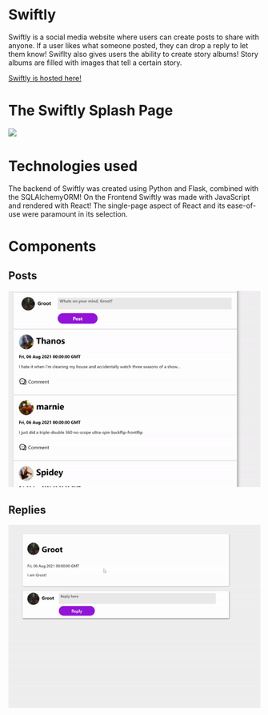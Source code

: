 # Swiftly

Swiftly is a social media website where users can create posts to share with anyone. If a user likes what someone posted, they can drop a reply to let them know! Swiflty also gives users the ability to create story albums! Story albums are filled with images that tell a certain story.  

[Swiftly is hosted here!](https://theswiftlyapp.herokuapp.com/)

# The Swiftly Splash Page
![](https://github.com/Machaelmus/Swiftly/blob/main/SwiftlyHomePage.PNG)

# Technologies used
The backend of Swiftly was created using Python and Flask, combined with the SQLAlchemyORM! On the Frontend Swiftly was made with JavaScript and rendered with React! The single-page aspect of React and its ease-of-use were paramount in its selection. 

# Components
## Posts
![](https://github.com/Machaelmus/Swiftly/blob/main/MakingAPostGIF.gif)

## Replies
![](https://github.com/Machaelmus/Swiftly/blob/main/MakingAReplyGIF.gif)

